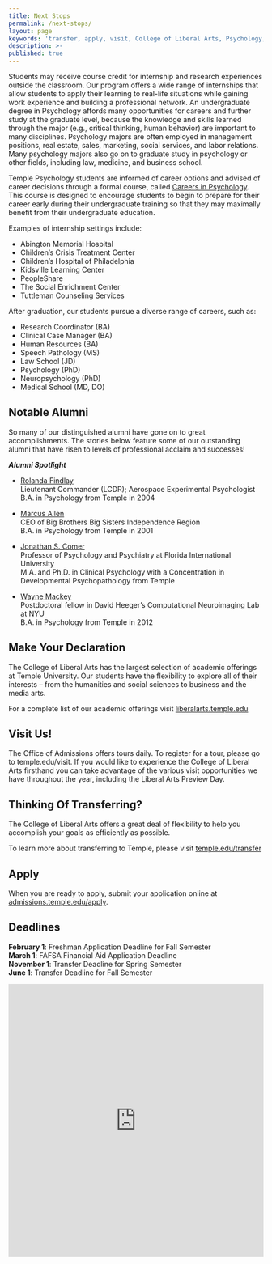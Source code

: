 ```yaml
---
title: Next Stops
permalink: /next-stops/
layout: page
keywords: 'transfer, apply, visit, College of Liberal Arts, Psychology, careers'
description: >-
published: true
---
```

Students may receive course credit for internship and research experiences outside the classroom. Our program offers a wide range of internships that allow students to apply their learning to real-life situations while gaining work experience and building a professional network. An undergraduate degree in Psychology affords many opportunities for careers and further study at the graduate level, because the knowledge and skills learned through the major (e.g., critical thinking, human behavior) are important to many disciplines. Psychology majors are often employed in management positions, real estate, sales, marketing, social services, and labor relations. Many psychology majors also go on to graduate study in psychology or other fields, including law, medicine, and business school.

Temple Psychology students are informed of career options and advised of career decisions through a formal course, called [Careers in Psychology](http://bulletin.temple.edu/search/?P=PSY%201002). This course is designed to encourage students to begin to prepare for their career early during their undergraduate training so that they may maximally benefit from their undergraduate education.

Examples of internship settings include:

- Abington Memorial Hospital
- Children’s Crisis Treatment Center
- Children’s Hospital of Philadelphia
- Kidsville Learning Center
- PeopleShare
- The Social Enrichment Center
- Tuttleman Counseling Services

After graduation, our students pursue a diverse range of careers, such as:

- Research Coordinator (BA)
- Clinical Case Manager (BA)
- Human Resources (BA)
- Speech Pathology (MS)
- Law School (JD)
- Psychology (PhD)
- Neuropsychology (PhD)
- Medical School (MD, DO)

## Notable Alumni

So many of our distinguished alumni have gone on to great accomplishments. The stories below feature some of our outstanding alumni that have risen to levels of professional acclaim and successes! 

**_Alumni Spotlight_**

- [Rolanda Findlay](https://liberalarts.temple.edu/about-us/newsroom/alumni-spotlight-rolanda-findlay)<br/>
  Lieutenant Commander (LCDR); Aerospace Experimental Psychologist<br/>
  B.A. in Psychology from Temple in 2004<br/> 
  
- [Marcus Allen](https://liberalarts.temple.edu/about-us/newsroom/temple-alum-marcus-allen-speaks-being-agent-change)<br/>
  CEO of Big Brothers Big Sisters Independence Region<br/>
  B.A. in Psychology from Temple in 2001<br/>
  
- [Jonathan S. Comer](https://liberalarts.temple.edu/about-us/newsroom/alumni-spotlight-jonathan-s-comer-phd)<br/>
  Professor of Psychology and Psychiatry at Florida International University<br/>
  M.A. and Ph.D. in Clinical Psychology with a Concentration in Developmental Psychopathology from Temple<br/>
  
- [Wayne Mackey](https://liberalarts.temple.edu/about-us/newsroom/alumni-spotlight-wayne-mackey)<br/>
  Postdoctoral fellow in David Heeger’s Computational Neuroimaging Lab at NYU<br/>
  B.A. in Psychology from Temple in 2012<br/>

## Make Your Declaration

The College of Liberal Arts has the largest selection of academic offerings at Temple University. Our students have the flexibility to explore all of their interests – from the humanities and social sciences to business and the media arts.

For a complete list of our academic offerings visit [liberalarts.temple.edu](liberalarts.temple.edu)

## Visit Us!

The Office of Admissions offers tours daily. To register for a tour, please go to temple.edu/visit.
If you would like to experience the College of Liberal Arts firsthand you can take advantage of the various visit opportunities we have throughout the year, including the Liberal Arts Preview Day.

## Thinking Of Transferring?

The College of Liberal Arts offers a great deal of flexibility to help you accomplish your goals as efficiently as possible.

To learn more about transferring to Temple, please visit [temple.edu/transfer](temple.edu/transfer)

## Apply

When you are ready to apply, submit your application online at [admissions.temple.edu/apply](http://admissions.temple.edu/apply).

## Deadlines

**February 1**: Freshman Application Deadline for Fall Semester<br/>
**March 1**: FAFSA Financial Aid Application Deadline<br/>
**November 1**: Transfer Deadline for Spring Semester<br/>
**June 1**: Transfer Deadline for Fall Semester<br/>

 <iframe id="JotFormIFrame-80323885479165" onload="window.parent.scrollTo(0,0)" allowtransparency="true" allowfullscreen="true" src="https://form.jotform.com/80323885479165" frameborder="0" style="width: 1px; min-width: 100%; height:539px; border:none;" scrolling="no" > </iframe> <script type="text/javascript"> var ifr = document.getElementById("JotFormIFrame-80323885479165"); if(window.location.href && window.location.href.indexOf("?") > -1) { var get = window.location.href.substr(window.location.href.indexOf("?") + 1); if(ifr && get.length > 0) { var src = ifr.src; src = src.indexOf("?") > -1 ? src + "&" + get : src + "?" + get; ifr.src = src; } } window.handleIFrameMessage = function(e) { var args = e.data.split(":"); if (args.length > 2) { iframe = document.getElementById("JotFormIFrame-" + args[(args.length - 1)]); } else { iframe = document.getElementById("JotFormIFrame"); } if (!iframe) { return; } switch (args[0]) { case "scrollIntoView": iframe.scrollIntoView(); break; case "setHeight": iframe.style.height = args[1] + "px"; break; case "collapseErrorPage": if (iframe.clientHeight > window.innerHeight) { iframe.style.height = window.innerHeight + "px"; } break; case "reloadPage": window.location.reload(); break; case "loadScript": var src = args[1]; if (args.length > 3) { src = args[1] + ':' + args[2]; } var script = document.createElement('script'); script.src = src; script.type = 'text/javascript'; document.body.appendChild(script); break; case "exitFullscreen": if (window.document.exitFullscreen) window.document.exitFullscreen(); else if (window.document.mozCancelFullScreen) window.document.mozCancelFullScreen(); else if (window.document.mozCancelFullscreen) window.document.mozCancelFullScreen(); else if (window.document.webkitExitFullscreen) window.document.webkitExitFullscreen(); else if (window.document.msExitFullscreen) window.document.msExitFullscreen(); break; } var isJotForm = (e.origin.indexOf("jotform") > -1) ? true : false; if(isJotForm && "contentWindow" in iframe && "postMessage" in iframe.contentWindow) { var urls = {"docurl":encodeURIComponent(document.URL),"referrer":encodeURIComponent(document.referrer)}; iframe.contentWindow.postMessage(JSON.stringify({"type":"urls","value":urls}), "*"); } }; if (window.addEventListener) { window.addEventListener("message", handleIFrameMessage, false); } else if (window.attachEvent) { window.attachEvent("onmessage", handleIFrameMessage); } </script>
